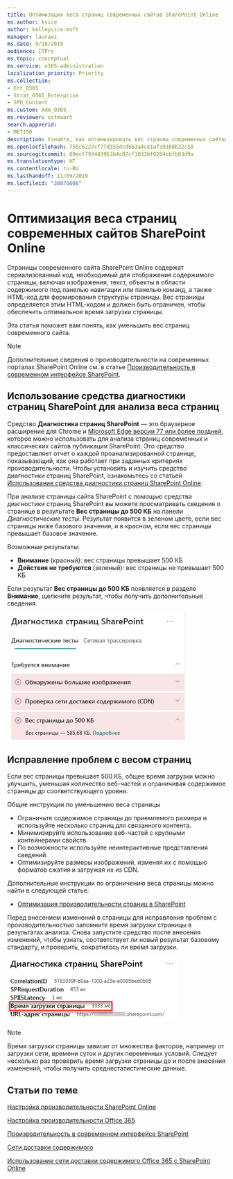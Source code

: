 ```yaml
---
title: Оптимизация веса страниц современных сайтов SharePoint Online
ms.author: kvice
author: kelleyvice-msft
manager: laurawi
ms.date: 9/18/2019
audience: ITPro
ms.topic: conceptual
ms.service: o365-administration
localization_priority: Priority
ms.collection:
- Ent_O365
- Strat_O365_Enterprise
- SPO_Content
ms.custom: Adm_O365
ms.reviewer: sstewart
search.appverid:
- MET150
description: Узнайте, как оптимизировать вес страниц современных сайтов SharePoint Online.
ms.openlocfilehash: 75bc6227cf77d355dcd6b3a4ce1afa9388b32c58
ms.sourcegitcommit: 89ecf793443963b4c87cf1033bf0284cbfb83d9a
ms.translationtype: HT
ms.contentlocale: ru-RU
ms.lasthandoff: 11/09/2019
ms.locfileid: "38078008"
---
```

# <a name="optimize-page-weight-in-sharepoint-online-modern-site-pages"></a>Оптимизация веса страниц современных сайтов SharePoint Online

Страницы современного сайта SharePoint Online содержат сериализованный код, необходимый для отображения содержимого страницы, включая изображения, текст, объекты в области содержимого под панелью навигации или панелью команд, а также HTML-код для формирования структуры страницы. Вес страницы определяется этим HTML-кодом и должен быть ограничен, чтобы обеспечить оптимальное время загрузки страницы.

Эта статья поможет вам понять, как уменьшить вес страниц современного сайта.

>[!NOTE]
>Дополнительные сведения о производительности на современных порталах SharePoint Online см. в статье [Производительность в современном интерфейсе SharePoint](https://docs.microsoft.com/sharepoint/modern-experience-performance).

## <a name="use-the-page-diagnostics-for-sharepoint-tool-to-analyze-page-weight"></a>Использование средства диагностики страниц SharePoint для анализа веса страниц

Средство **Диагностика страниц SharePoint** — это браузерное расширение для Chrome и [Microsoft Edge версии 77 или более поздней](https://www.microsoftedgeinsider.com/download?form=MI13E8&OCID=MI13E8), которое можно использовать для анализа страниц современных и классических сайтов публикации SharePoint. Это средство предоставляет отчет о каждой проанализированной странице, показывающий, как она работает при заданных критериях производительности. Чтобы установить и изучить средство диагностики страниц SharePoint, ознакомьтесь со статьей [Использование средства диагностики страниц SharePoint Online](page-diagnostics-for-spo.md).

При анализе страницы сайта SharePoint с помощью средства диагностики страниц SharePoint вы можете просматривать сведения о странице в результате **Вес страницы до 500 КБ** на панели _Диагностические тесты_. Результат появится в зеленом цвете, если вес страницы ниже базового значения, и в красном, если вес страницы превышает базовое значение.

Возможные результаты:

- **Внимание** (красный): вес страницы превышает 500 КБ
- **Действия не требуются** (зеленый): вес страницы не превышает 500 КБ

Если результат **Вес страницы до 500 КБ** появляется в разделе **Внимание**, щелкните результат, чтобы получить дополнительные сведения.  

![Результаты "Запросы к SharePoint"](media/modern-portal-optimization/pagediag-page-weight.png)

## <a name="remediate-page-weight-issues"></a>Исправление проблем с весом страниц

Если вес страницы превышает 500 КБ, общее время загрузки можно улучшить, уменьшая количество веб-частей и ограничивая содержимое страницы до соответствующего уровня. 

Общие инструкции по уменьшению веса страницы

- Ограничьте содержимое страницы до приемлемого размера и используйте несколько страниц для связанного контента.
- Минимизируйте использование веб-частей с крупными контейнерами свойств.
- По возможности используйте неинтерактивные представления сведений.
- Оптимизируйте размеры изображений, изменяя их с помощью форматов сжатия и загружая их из CDN.

Дополнительные инструкции по ограничению веса страницы можно найти в следующей статье:

- [Оптимизация производительности страниц в SharePoint](https://docs.microsoft.com/sharepoint/dev/general-development/optimize-page-performance-in-sharepoint)

Перед внесением изменений в страницы для исправления проблем с производительностью запомните время загрузки страницы в результатах анализа. Снова запустите средство после внесения изменений, чтобы узнать, соответствует ли новый результат базовому стандарту, и проверить, сократилось ли время загрузки.

![Анализ времени загрузки страницы](media/modern-portal-optimization/pagediag-page-load-time.png)

>[!NOTE]
>Время загрузки страницы зависит от множества факторов, например от загрузки сети, времени суток и других переменных условий. Следует несколько раз проверить время загрузки страницы до и после внесения изменений, чтобы получить среднестатистические данные.

## <a name="related-topics"></a>Статьи по теме

[Настройка производительности SharePoint Online](tune-sharepoint-online-performance.md)

[Настройка производительности Office 365](tune-office-365-performance.md)

[Производительность в современном интерфейсе SharePoint](https://docs.microsoft.com/sharepoint/modern-experience-performance.md)

[Сети доставки содержимого](content-delivery-networks.md)

[Использование сети доставки содержимого Office 365 с SharePoint Online](use-office-365-cdn-with-spo.md)

